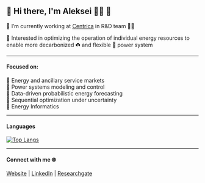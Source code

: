 
## :wave: Hi there, I'm Aleksei :man_technologist: :electric_plug:
 
:small_orange_diamond: I’m currently working at [Centrica](https://www.centrica.com/) in R&D team :man_scientist:

:small_orange_diamond: Interested in optimizing the operation of individual energy resources to enable more decarbonized :shamrock: and flexible :battery: power system

---

#### Focused on: 

 :small_orange_diamond: Energy and ancillary service markets \
 :small_orange_diamond: Power systems modeling and control \
 :small_orange_diamond: Data-driven probabilistic energy forecasting \
 :small_orange_diamond: Sequential optimization under uncertainty \
 :small_orange_diamond: Energy Informatics 

---

#### Languages

[![Top Langs](https://github-readme-stats.vercel.app/api/top-langs/?username=aleksei-mashlakov&layout=compact)](https://github.com/anuraghazra/github-readme-stats)

---

#### Connect with me :globe_with_meridians:

[Website][website] | [LinkedIn][linkedin] | [Researchgate][researchgate]

<br />

[website]: https://aleksei-mashlakov.github.io/
[linkedin]: https://www.linkedin.com/in/mashlakov/
[researchgate]: https://www.researchgate.net/profile/Aleksei-Mashlakov
